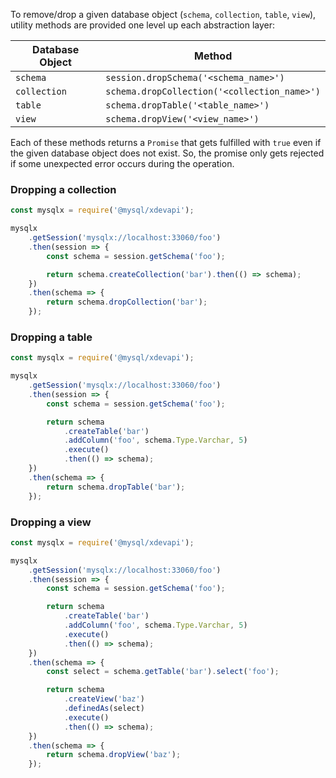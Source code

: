 To remove/drop a given database object (`schema`, `collection`, `table`, `view`), utility methods are provided one level up each abstraction layer:

| Database Object   | Method                                        |
| ----------------- | --------------------------------------------- |
| `schema`          | `session.dropSchema('<schema_name>')`         |
| `collection`      | `schema.dropCollection('<collection_name>')`  |
| `table`           | `schema.dropTable('<table_name>')`            |
| `view`            | `schema.dropView('<view_name>')`              |

Each of these methods returns a `Promise` that gets fulfilled with `true` even if the given database object does not exist. So, the promise only gets rejected if some unexpected error occurs during the operation.

### Dropping a collection

```js
const mysqlx = require('@mysql/xdevapi');

mysqlx
    .getSession('mysqlx://localhost:33060/foo')
    .then(session => {
        const schema = session.getSchema('foo');

        return schema.createCollection('bar').then(() => schema);
    })
    .then(schema => {
        return schema.dropCollection('bar');
    });
```

### Dropping a table

```js
const mysqlx = require('@mysql/xdevapi');

mysqlx
    .getSession('mysqlx://localhost:33060/foo')
    .then(session => {
        const schema = session.getSchema('foo');

        return schema
            .createTable('bar')
            .addColumn('foo', schema.Type.Varchar, 5)
            .execute()
            .then(() => schema);
    })
    .then(schema => {
        return schema.dropTable('bar');
    });
```

### Dropping a view

```js
const mysqlx = require('@mysql/xdevapi');

mysqlx
    .getSession('mysqlx://localhost:33060/foo')
    .then(session => {
        const schema = session.getSchema('foo');

        return schema
            .createTable('bar')
            .addColumn('foo', schema.Type.Varchar, 5)
            .execute()
            .then(() => schema);
    })
    .then(schema => {
        const select = schema.getTable('bar').select('foo');

        return schema
            .createView('baz')
            .definedAs(select)
            .execute()
            .then(() => schema);
    })
    .then(schema => {
        return schema.dropView('baz');
    });
```
